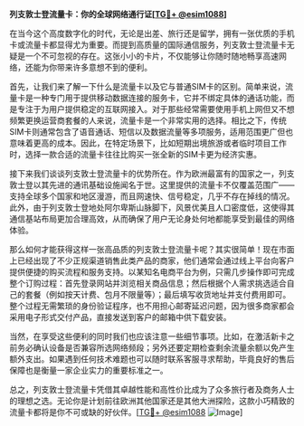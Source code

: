 **列支敦士登流量卡：你的全球网络通行证[[TG💪+ @esim1088](https://t.me/s/esim1088)]**

在当今这个高度数字化的时代，无论是出差、旅行还是留学，拥有一张优质的手机卡或流量卡都显得尤为重要。而提到高质量的国际通信服务，列支敦士登流量卡无疑是一个不可忽视的存在。这张小小的卡片，不仅能够让你随时随地畅享高速网络，还能为你带来许多意想不到的便利。

首先，让我们来了解一下什么是流量卡以及它与普通SIM卡的区别。简单来说，流量卡是一种专门用于提供移动数据连接的服务卡，它并不绑定具体的通话功能，而是专注于为用户提供稳定的互联网接入。对于那些经常需要使用手机上网但又不想频繁更换运营商套餐的人来说，流量卡是一个非常实用的选择。相比之下，传统SIM卡则通常包含了语音通话、短信以及数据流量等多项服务，适用范围更广但也意味着更高的成本。因此，在特定场景下，比如短期出境旅游或者临时项目工作时，选择一款合适的流量卡往往比购买一张全新的SIM卡更为经济实惠。

接下来我们谈谈列支敦士登流量卡的优势所在。作为欧洲最富有的国家之一，列支敦士登以其先进的通讯基础设施闻名于世。这里提供的流量卡不仅覆盖范围广——支持全球多个国家和地区漫游，而且网速快、信号稳定，几乎不存在掉线的情况。此外，由于列支敦士登地处阿尔卑斯山脉脚下，风景优美且人口密度低，这使得其通信基站布局更加合理高效，从而确保了用户无论身处何地都能享受到最佳的网络体验。

那么如何才能获得这样一张高品质的列支敦士登流量卡呢？其实很简单！现在市面上已经出现了不少正规渠道销售此类产品的商家，他们通常会通过线上平台向客户提供便捷的购买流程和服务支持。以某知名电商平台为例，只需几步操作即可完成整个订购过程：首先登录网站并浏览相关商品信息；然后根据个人需求挑选适合自己的套餐（例如按天计费、包月不限量等）；最后填写收货地址并支付费用即可。整个过程无需繁琐的身份验证程序，也不用担心邮寄延迟问题，因为很多商家都会采用电子形式交付产品，直接发送到客户的邮箱中供下载安装。

当然，在享受这些便利的同时我们也应该注意一些细节事项。比如，在激活新卡之前务必确认设备是否兼容所选网络频段；另外还要定期检查剩余流量余额以免产生额外支出。如果遇到任何技术难题也可以随时联系客服寻求帮助，毕竟良好的售后保障也是衡量一家企业实力的重要标准之一。

总之，列支敦士登流量卡凭借其卓越性能和高性价比成为了众多旅行者及商务人士的理想之选。无论你是计划前往欧洲其他国家还是其他大洲探险，这款小巧精致的流量卡都将是你不可或缺的好伙伴。[[TG💪+ @esim1088](https://t.me/s/esim1088) ![Image](https://i.postimg.cc/4NQfJmqS/Snipaste-2025-05-13-00-14-12.png)]